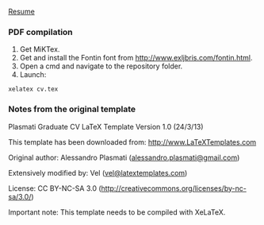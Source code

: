 [Resume](https://github.com/Bumvolla/Resume/blob/main/cv.pdf)

### PDF compilation

1. Get MiKTex.
2. Get and install the Fontin font from http://www.exljbris.com/fontin.html.
3. Open a cmd and navigate to the repository folder.
4. Launch:
~~~
xelatex cv.tex
~~~

### Notes from the original template
Plasmati Graduate CV
LaTeX Template
Version 1.0 (24/3/13)

This template has been downloaded from:
http://www.LaTeXTemplates.com

Original author:
Alessandro Plasmati (alessandro.plasmati@gmail.com)

Extensively modified by:
Vel (vel@latextemplates.com)

License:
CC BY-NC-SA 3.0 (http://creativecommons.org/licenses/by-nc-sa/3.0/)

Important note:
This template needs to be compiled with XeLaTeX.